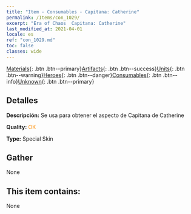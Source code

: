 ```yaml
---
title: "Item - Consumables - Capitana: Catherine"
permalink: /Items/con_1029/
excerpt: "Era of Chaos  Capitana: Catherine"
last_modified_at: 2021-04-01
locale: es
ref: "con_1029.md"
toc: false
classes: wide
---
```

 [Materials](/es/Items/){: .btn .btn--primary}[Artifacts](/es/Items/Artifacts/){: .btn .btn--success}[Units](/es/Items/Units/){: .btn .btn--warning}[Heroes](/es/Items/Heroes/){: .btn .btn--danger}[Consumables](/es/Items/Consumables/){: .btn .btn--info}[Unknown](/es/Items/Unknown/){: .btn .btn--primary}

## Detalles
 **Descripción:** Se usa para obtener el aspecto de Capitana de Catherine

 **Quality:** <span style="color: #FF8C00">OK</span>

 **Type:** Special Skin

## Gather

  None

## This item contains:

  None

